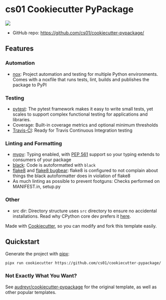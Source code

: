 # cs01 Cookiecutter PyPackage
<p align="center">

<a href="https://travis-ci.org/cs01/cookiecutter-pypackage"><img src="https://travis-ci.org/cs01/cookiecutter-pypackage.svg?branch=master" /></a>
</p>

-   GitHub repo: https://github.com/cs01/cookiecutter-pypackage/

## Features

### Automation
-   [nox](https://pypi.org/project/nox/): Project automation and testing for multiple Python environments. Comes with a noxfile that runs tests, lint, builds and publishes the package to PyPI

### Testing
-   [pytest](https://docs.pytest.org/en/latest/): The pytest framework makes it easy to write small tests, yet scales to support complex functional testing for applications and libraries.
-   Coverage: Built-in coverage metrics and optional minimum thresholds
-   [Travis-CI](https://travis-ci.org/): Ready for Travis Continuous Integration testing

### Linting and Formatting
-   [mypy](https://pypi.org/project/mypy/): Typing enabled, with [PEP 561](https://www.python.org/dev/peps/pep-0561/) support so your typing extends to consumers of your package
-   [black](https://github.com/psf/black): Code is autoformatted with `black`
-   [flake8](https://pypi.org/project/flake8/) and [flake8 bugbear](https://pypi.org/project/flake8-bugbear/): flake8 is configured to not complain about things the black autoformatter does in violation of flake8
-   As much linting as possible to prevent footguns: Checks performed on MANIFEST.in, setup.py

### Other
-   src dir: Directory structure uses `src` directory to ensure no accidental installations. Read why CPython core dev prefers it [here](https://hynek.me/articles/testing-packaging/).

Made with [Cookiecutter](https://cookiecutter.readthedocs.io/en/latest/index.html), so you can modify and fork this template easily.

## Quickstart


Generate the project with [pipx](https://github.com/pipxproject/pipx/):

```
pipx run cookiecutter https://github.com/cs01/cookiecutter-pypackage/
```

### Not Exactly What You Want?

See [audreyr/cookiecutter-pypackage](https://github.com/audreyr/cookiecutter-pypackage) for the original template, as well as other popular templates.
